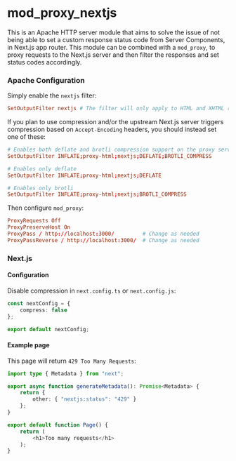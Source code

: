 # mod_proxy_nextjs

This is an Apache HTTP server module that aims to solve the issue of not being able to set a custom response status code from Server Components, in Next.js app router.
This module can be combined with a `mod_proxy`, to proxy requests to the Next.js server and then filter the responses and set status codes accordingly.

### Apache Configuration

Simply enable the `nextjs` filter:

```conf
SetOutputFilter nextjs # The filter will only apply to HTML and XHTML response types
```

If you plan to use compression and/or the upstream Next.js server triggers compression based on `Accept-Encoding` headers, you should instead set one of these:

```conf
# Enables both deflate and brotli compression support on the proxy server
SetOutputFilter INFLATE;proxy-html;nextjs;DEFLATE;BROTLI_COMPRESS

# Enables only deflate
SetOutputFilter INFLATE;proxy-html;nextjs;DEFLATE

# Enables only brotli
SetOutputFilter INFLATE;proxy-html;nextjs;BROTLI_COMPRESS
```

Then configure `mod_proxy`:

```conf
ProxyRequests Off
ProxyPreserveHost On
ProxyPass / http://localhost:3000/         # Change as needed
ProxyPassReverse / http://localhost:3000/  # Change as needed
```

### Next.js

#### Configuration

Disable compression in `next.config.ts` or `next.config.js`:

```ts
const nextConfig = {
    compress: false  
};

export default nextConfig;
```

#### Example page

This page will return `429 Too Many Requests`:

```ts
import type { Metadata } from "next";

export async function generateMetadata(): Promise<Metadata> {
    return {
        other: { "nextjs:status": "429" }
    };
}

export default function Page() {
    return (
        <h1>Too many requests</h1>
    );
}
```
